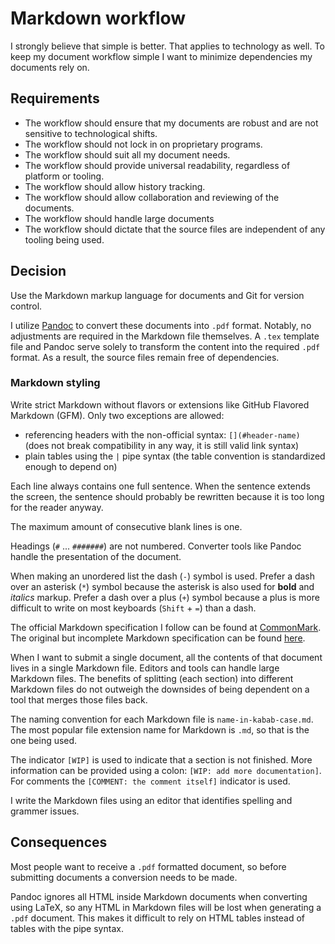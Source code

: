 # Markdown workflow

I strongly believe that simple is better.
That applies to technology as well.
To keep my document workflow simple I want to minimize dependencies my documents rely on.

## Requirements

- The workflow should ensure that my documents are robust and are not sensitive to technological shifts.
- The workflow should not lock in on proprietary programs.
- The workflow should suit all my document needs.
- The workflow should provide universal readability, regardless of platform or tooling.
- The workflow should allow history tracking.
- The workflow should allow collaboration and reviewing of the documents.
- The workflow should handle large documents
- The workflow should dictate that the source files are independent of any tooling being used.

## Decision

Use the Markdown markup language for documents and Git for version control.

I utilize [Pandoc](https://pandoc.org/) to convert these documents into `.pdf` format.
Notably, no adjustments are required in the Markdown file themselves.
A `.tex` template file and Pandoc serve solely to transform the content into the required `.pdf` format.
As a result, the source files remain free of dependencies.

### Markdown styling

Write strict Markdown without flavors or extensions like GitHub Flavored Markdown (GFM).
Only two exceptions are allowed:

- referencing headers with the non-official syntax: `[](#header-name)` (does not break compatibility in any way, it is still valid link syntax)
- plain tables using the `|` pipe syntax (the table convention is standardized enough to depend on)

Each line always contains one full sentence.
When the sentence extends the screen, the sentence should probably be rewritten because it is too long for the reader anyway.

The maximum amount of consecutive blank lines is one. 

Headings (`#` ... `#######`) are not numbered.
Converter tools like Pandoc handle the presentation of the document.

When making an unordered list the dash (`-`) symbol is used.
Prefer a dash over an asterisk (`*`) symbol because the asterisk is also used for **bold** and *italics* markup.
Prefer a dash over a plus (`+`) symbol because a plus is more difficult to write on most keyboards (`Shift` + `=`) than a dash.

The official Markdown specification I follow can be found at [CommonMark](https://commonmark.org/).
The original but incomplete Markdown specification can be found [here](https://daringfireball.net/projects/markdown/).

When I want to submit a single document, all the contents of that document lives in a single Markdown file.
Editors and tools can handle large Markdown files.
The benefits of splitting (each section) into different Markdown files do not outweigh the downsides of being dependent on a tool that merges those files back.

The naming convention for each Markdown file is `name-in-kabab-case.md`.
The most popular file extension name for Markdown is `.md`, so that is the one being used.

The indicator `[WIP]` is used to indicate that a section is not finished.
More information can be provided using a colon: `[WIP: add more documentation]`.
For comments the `[COMMENT: the comment itself]` indicator is used. 

I write the Markdown files using an editor that identifies spelling and grammer issues.

## Consequences

Most people want to receive a `.pdf` formatted document, so before submitting documents a conversion needs to be made.

Pandoc ignores all HTML inside Markdown documents when converting using LaTeX, so any HTML in Markdown files will be lost when generating a `.pdf` document.
This makes it difficult to rely on HTML tables instead of tables with the pipe syntax.
